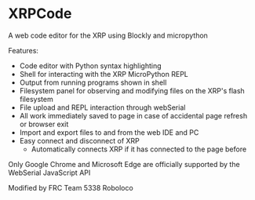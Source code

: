 # XRPCode

A web code editor for the XRP using Blockly and micropython

Features:
* Code editor with Python syntax highlighting
* Shell for interacting with the XRP MicroPython REPL
* Output from running programs shown in shell
* Filesystem panel for observing and modifying files on the XRP's flash filesystem
* File upload and REPL interaction through webSerial
* All work immediately saved to page in case of accidental page refresh or browser exit
* Import and export files to and from the web IDE and PC
* Easy connect and disconnect of XRP
    * Automatically connects XRP if it has connected to the page before

Only Google Chrome and Microsoft Edge are officially supported by the WebSerial JavaScript API

Modified by FRC Team 5338 Roboloco
